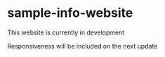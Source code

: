 # sample-info-website

This website is currently in development

Responsiveness will be included on the next update

